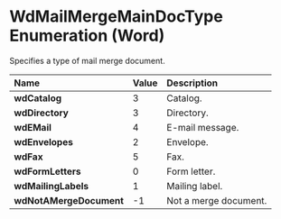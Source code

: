 
# WdMailMergeMainDocType Enumeration (Word)

Specifies a type of mail merge document.



|**Name**|**Value**|**Description**|
|:-----|:-----|:-----|
|**wdCatalog**|3|Catalog.|
|**wdDirectory**|3|Directory.|
|**wdEMail**|4|E-mail message.|
|**wdEnvelopes**|2|Envelope.|
|**wdFax**|5|Fax.|
|**wdFormLetters**|0|Form letter.|
|**wdMailingLabels**|1|Mailing label.|
|**wdNotAMergeDocument**|-1|Not a merge document.|
